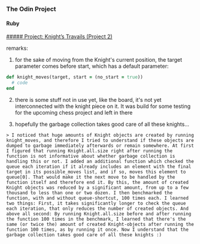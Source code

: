 ### The Odin Project
#### Ruby
[##### Project: Knight’s Travails (Project 2)](https://www.theodinproject.com/courses/ruby-programming/lessons/data-structures-and-algorithms)

remarks:
  1) for the sake of moving from the Knight's current position, the target parameter comes before start, which has a default parameter:
  ```ruby
  def knight_moves(target, start = (no_start = true))
    # code
  end
  ```
  2) there is some stuff not in use yet, like the board, it's not yet interconnected with the knight piece on it. It was build for some testing for the upcoming chess project and left in there

  3) hopefully the garbage collection takes good care of all these knights...
  
    > I noticed that huge amounts of Knight objects are created by running knight_moves, and therefore I tried to understand if these objects are dumped to garbage immediately afterwards or remain somewhere. At first I figured that running Knight.all.size right after running the function is not informative about whether garbage collection is handling this or not. I added an additional function which checked the queue each iteration if it already includes an element with the final target in its possible_moves list, and if so, moves this element to queue[0]. That would make it the next move to be handled by the function itself and therefore end it. By this, the amount of created Knight objects was reduced by a significant amount, from up to a few thousand to less than one or two dozen. I then benchmarked the function, with and without queue-shortcut, 100 times each. I learned two things: First, it takes significantly longer to check the queue each iteration, that only reduces the number of created objects. And above all second: By running Knight.all.size before and after running the function 100 times in the benchmark, I learned that there's the same (or twice the) amount of created Knight-objects after running the function 100 times, as by running it once. Now I understand that the garbage collection takes good care of all these knights :)

